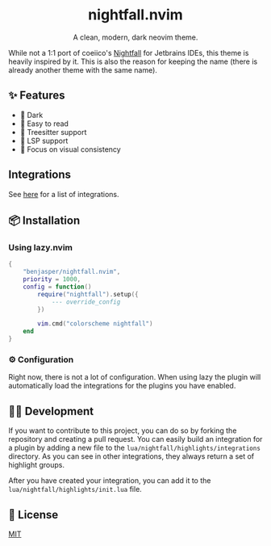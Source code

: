 <div align="center">

# nightfall.nvim

A clean, modern, dark neovim theme.

</div>

While not a 1:1 port of coeiico's [Nightfall](https://github.com/coeiico/jetbrains-nightfall-theme) for Jetbrains IDEs, this theme is heavily inspired by it. 
This is also the reason for keeping the name (there is already another theme with the same name).

## ✨ Features
- 🌙 Dark
- 📖 Easy to read
- 🌳 Treesitter support
- 🧩 LSP support
- 👀 Focus on visual consistency

## Integrations
See [here](lua/nightfall/highlights/integrations/) for a list of integrations.

## 📦 Installation
### Using lazy.nvim
```lua
{
	"benjasper/nightfall.nvim",
	priority = 1000,
	config = function()
		require("nightfall").setup({
			--- override_config
		})

        vim.cmd("colorscheme nightfall")
	end
}
```

### ⚙️ Configuration
Right now, there is not a lot of configuration.
When using lazy the plugin will automatically load the integrations for the plugins you have enabled.

## 👷‍♂️ Development
If you want to contribute to this project, you can do so by forking the repository and creating a pull request.
You can easily build an integration for a plugin by adding a new file to the `lua/nightfall/highlights/integrations` directory.
As you can see in other integrations, they always return a set of highlight groups.

After you have created your integration, you can add it to the `lua/nightfall/highlights/init.lua` file.

## 📝 License
[MIT](LICENSE)


